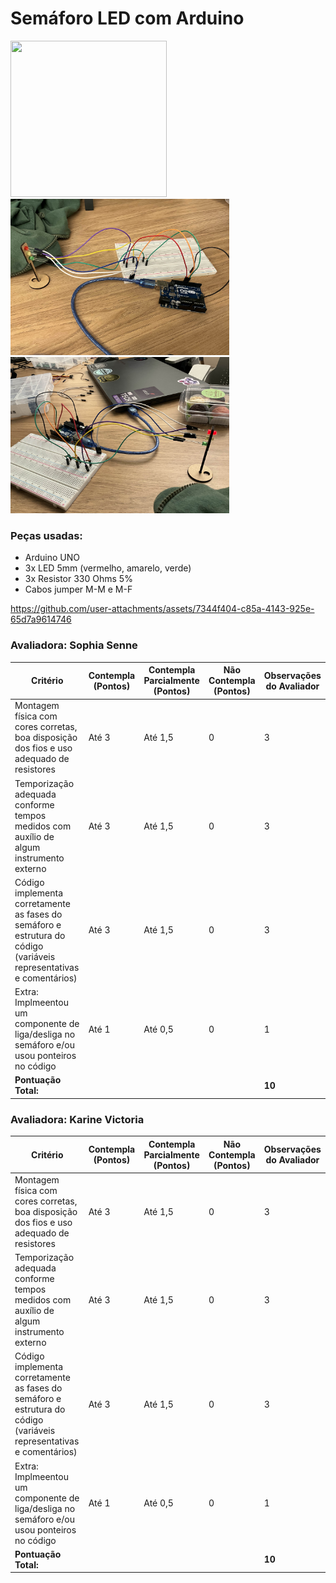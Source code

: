 # Semáforo LED com Arduino
<img src="assets/semaforo.gif" width="250" height="250" /> <img src="assets/image1.jpg" width="350" height="250" /> <img src="assets/image2.jpg" width="350" height="250" />
### Peças usadas:
- Arduino UNO
- 3x LED 5mm (vermelho, amarelo, verde)
- 3x Resistor 330 Ohms 5%
- Cabos jumper M-M e M-F

https://github.com/user-attachments/assets/7344f404-c85a-4143-925e-65d7a9614746

### Avaliadora: Sophia Senne
| Critério                                                                                                 | Contempla (Pontos) | Contempla Parcialmente (Pontos) | Não Contempla (Pontos) | Observações do Avaliador |
|---------------------------------------------------------------------------------------------------------|--------------------|----------------------------------|--------------------------|---------------------------|
| Montagem física com cores corretas, boa disposição dos fios e uso adequado de resistores                | Até 3              | Até 1,5                            | 0                        | 3                          |
| Temporização adequada conforme tempos medidos com auxílio de algum instrumento externo                  | Até 3              | Até 1,5                          | 0                        | 3                          |
| Código implementa corretamente as fases do semáforo e estrutura do código (variáveis representativas e comentários) | Até 3              | Até 1,5                          | 0                        | 3                          |
| Extra: Implmeentou um componente de liga/desliga no semáforo e/ou usou ponteiros no código | Até 1              |  Até 0,5                         | 0                        | 1                          |
| **Pontuação Total:** |                                                             |  | |**10**|

### Avaliadora: Karine Victoria
| Critério                                                                                                 | Contempla (Pontos) | Contempla Parcialmente (Pontos) | Não Contempla (Pontos) | Observações do Avaliador |
|---------------------------------------------------------------------------------------------------------|--------------------|----------------------------------|--------------------------|---------------------------|
| Montagem física com cores corretas, boa disposição dos fios e uso adequado de resistores                | Até 3              | Até 1,5                            | 0                        | 3                          |
| Temporização adequada conforme tempos medidos com auxílio de algum instrumento externo                  | Até 3              | Até 1,5                          | 0                        | 3                          |
| Código implementa corretamente as fases do semáforo e estrutura do código (variáveis representativas e comentários) | Até 3              | Até 1,5                          | 0                        | 3                          |
| Extra: Implmeentou um componente de liga/desliga no semáforo e/ou usou ponteiros no código | Até 1              |  Até 0,5                         | 0                        | 1                          |
| **Pontuação Total:** |                                                             |  | |**10**|

